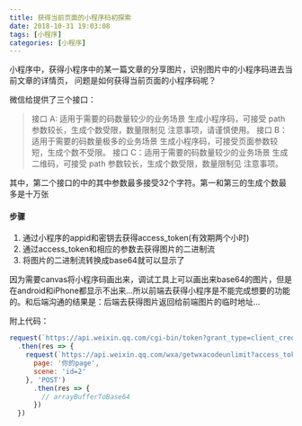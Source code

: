 ```yaml
---
title: 获得当前页面的小程序码初探索
date: 2018-10-31 19:03:08
tags: [小程序]
categories: [小程序]
---
```


小程序中，获得小程序中的某一篇文章的分享图片，识别图片中的小程序码进去当前文章的详情页， 问题是如何获得当前页面的小程序码呢？

微信给提供了三个接口：
>接口 A: 适用于需要的码数量较少的业务场景
>  生成小程序码，可接受 path 参数较长，生成个数受限，数量限制见 注意事项，请谨慎使用。
>接口 B：适用于需要的码数量极多的业务场景
>  生成小程序码，可接受页面参数较短，生成个数不受限。
>接口 C：适用于需要的码数量较少的业务场景
>  生成二维码，可接受 path 参数较长，生成个数受限，数量限制见 注意事项。

其中，第二个接口的中的其中参数最多接受32个字符。第一和第三的生成个数最多是十万张

#### 步骤
1. 通过小程序的appid和密钥去获得access_token(有效期两个小时)
2. 通过access_token和相应的参数去获得图片的二进制流
3. 将图片的二进制流转换成base64就可以显示了

因为需要canvas将小程序码画出来，调试工具上可以画出来base64的图片，但是在android和iPhone都显示不出来...所以前端去获得小程序是不能完成想要的功能的。和后端沟通的结果是：后端去获得图片返回给前端图片的临时地址...

附上代码：
```js
request(`https://api.weixin.qq.com/cgi-bin/token?grant_type=client_credential&appid=appid&secret=secret`)
  .then(res => {
    request(`https://api.weixin.qq.com/wxa/getwxacodeunlimit?access_token=${res.data.access_token}`, {
      page: '你的page',
      scene: 'id=2'
    }, 'POST')
      .then(res => {
        // arrayBufferToBase64
      })
  })
```

